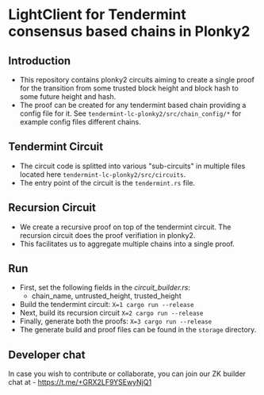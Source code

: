 # LightClient for Tendermint consensus based chains in Plonky2

## Introduction
- This repository contains plonky2 circuits aiming to create a single proof for the transition from some trusted block height and block hash to some future height and hash.
- The proof can be created for any tendermint based chain providing a config file for it. See `tendermint-lc-plonky2/src/chain_config/*` for example config files different chains.

## Tendermint Circuit
- The circuit code is splitted into various "sub-circuits" in multiple files located here `tendermint-lc-plonky2/src/circuits`.
- The entry point of the circuit is the `tendermint.rs` file.

## Recursion Circuit
- We create a recursive proof on top of the tendermint circuit. The recursion circuit does the proof verifiation in plonky2.
- This facilitates us to aggregate multiple chains into a single proof.

## Run
- First, set the following fields in the *circuit_builder.rs*:
  - chain_name, untrusted_height, trusted_height
- Build the tendermint circuit:
`X=1 cargo run --release`
- Next, build its recursion circuit
`X=2 cargo run --release`
- Finally, generate both the proofs:
`X=3 cargo run --release`
- The generate build and proof files can be found in the `storage` directory.


## Developer chat
In case you wish to contribute or collaborate, you can join our ZK builder chat at - https://t.me/+GRX2LF9YSEwyNjQ1
